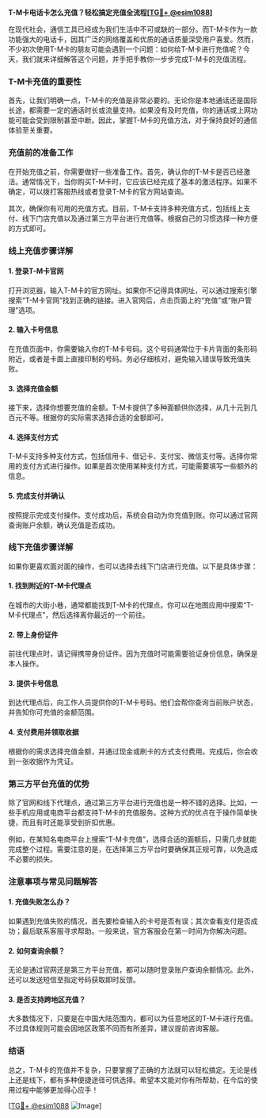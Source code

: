 **T-M卡电话卡怎么充值？轻松搞定充值全流程[[TG💪+ @esim1088](https://t.me/s/esim1088)]**

在现代社会，通信工具已经成为我们生活中不可或缺的一部分。而T-M卡作为一款功能强大的电话卡，因其广泛的网络覆盖和优质的通话质量深受用户喜爱。然而，不少初次使用T-M卡的朋友可能会遇到一个问题：如何给T-M卡进行充值呢？今天，我们就来详细解答这个问题，并手把手教你一步步完成T-M卡的充值流程。

### T-M卡充值的重要性

首先，让我们明确一点，T-M卡的充值是非常必要的。无论你是本地通话还是国际长途，都需要一定的通话时长或流量支持。如果没有及时充值，你的通话或上网功能可能会受到限制甚至中断。因此，掌握T-M卡的充值方法，对于保持良好的通信体验至关重要。

### 充值前的准备工作

在开始充值之前，你需要做好一些准备工作。首先，确认你的T-M卡是否已经激活。通常情况下，当你购买T-M卡时，它应该已经完成了基本的激活程序。如果不确定，可以拨打客服热线或者登录T-M卡的官方网站查询。

其次，确保你有可用的充值方式。目前，T-M卡支持多种充值方式，包括线上支付、线下门店充值以及通过第三方平台进行充值等。根据自己的习惯选择一种方便的方式即可。

### 线上充值步骤详解

#### 1. 登录T-M卡官网

打开浏览器，输入T-M卡的官方网址。如果你不记得具体网址，可以通过搜索引擎搜索“T-M卡官网”找到正确的链接。进入官网后，点击页面上的“充值”或“账户管理”选项。

#### 2. 输入卡号信息

在充值页面中，你需要输入你的T-M卡号码。这个号码通常位于卡片背面的条形码附近，或者是卡面上直接印制的号码。务必仔细核对，避免输入错误导致充值失败。

#### 3. 选择充值金额

接下来，选择你想要充值的金额。T-M卡提供了多种面额供你选择，从几十元到几百元不等。根据你的实际需求选择合适的金额即可。

#### 4. 选择支付方式

T-M卡支持多种支付方式，包括信用卡、借记卡、支付宝、微信支付等。选择你常用的支付方式进行操作。如果是首次使用某种支付方式，可能需要填写一些额外的信息。

#### 5. 完成支付并确认

按照提示完成支付操作。支付成功后，系统会自动为你充值到账。你可以通过官网查询账户余额，确认充值是否成功。

### 线下充值步骤详解

如果你更喜欢面对面的操作，也可以选择去线下门店进行充值。以下是具体步骤：

#### 1. 找到附近的T-M卡代理点

在城市的大街小巷，通常都能找到T-M卡的代理点。你可以在地图应用中搜索“T-M卡代理点”，然后选择离你最近的一个前往。

#### 2. 带上身份证件

前往代理点时，请记得携带身份证件。因为充值时可能需要验证身份信息，确保是本人操作。

#### 3. 提供卡号信息

到达代理点后，向工作人员提供你的T-M卡号码。他们会帮你查询当前账户状态，并告知你可充值的金额范围。

#### 4. 支付费用并领取收据

根据你的需求选择充值金额，并通过现金或刷卡的方式支付费用。完成后，你会收到一张收据作为凭证。

### 第三方平台充值的优势

除了官网和线下代理点，通过第三方平台进行充值也是一种不错的选择。比如，一些手机应用或电商平台都支持T-M卡的充值服务。这种方式的优点在于操作简单快捷，而且有时还能享受到折扣优惠。

例如，在某知名电商平台上搜索“T-M卡充值”，选择合适的面额后，只需几步就能完成整个过程。需要注意的是，在选择第三方平台时要确保其正规可靠，以免造成不必要的损失。

### 注意事项与常见问题解答

#### 1. 充值失败怎么办？

如果遇到充值失败的情况，首先要检查输入的卡号是否有误；其次查看支付是否成功；最后联系客服寻求帮助。一般来说，官方客服会在第一时间为你解决问题。

#### 2. 如何查询余额？

无论是通过官网还是第三方平台充值，都可以随时登录账户查询余额情况。此外，还可以发送短信至指定号码获取即时反馈。

#### 3. 是否支持跨地区充值？

大多数情况下，只要是在中国大陆范围内，都可以为任意地区的T-M卡进行充值。不过具体规则可能会因地区政策不同而有所差异，建议提前咨询客服。

### 结语

总之，T-M卡的充值并不复杂，只要掌握了正确的方法就可以轻松搞定。无论是线上还是线下，都有多种便捷途径可供选择。希望本文能对你有所帮助，在今后的使用过程中能够更加得心应手！

[[TG💪+ @esim1088](https://t.me/s/esim1088) ![Image](https://i.postimg.cc/4NQfJmqS/Snipaste-2025-05-13-00-14-12.png)]